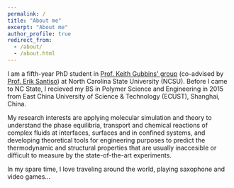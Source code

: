 ```yaml
---
permalink: /
title: "About me"
excerpt: "About me"
author_profile: true
redirect_from: 
  - /about/
  - /about.html
---
```


I am a fifth-year PhD student in [Prof. Keith Gubbins' group](https://www.cbe.ncsu.edu/people/keg/) (co-advised by [Prof. Erik Santiso](https://www.cbe.ncsu.edu/people/eesantis/)) at North Carolina State University (NCSU). Before I came to NC State, I recieved my BS in Polymer Science and Engineering in 2015 from East China University of Science & Technology (ECUST), Shanghai, China.

My research interests are applying molecular simulation and theory to understand the phase equilibria, transport and chemical reactions of complex fluids at interfaces, surfaces and in confined systems, and developing theoretical tools for engineering purposes to predict the thermodynamic and structural properties that are usually inaccesible or difficult to measure by the state-of-the-art experiments.  

In my spare time, I love traveling around the world, playing saxophone and video games...
